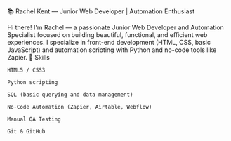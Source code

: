 📚 Rachel Kent — Junior Web Developer | Automation Enthusiast

Hi there! I'm Rachel — a passionate Junior Web Developer and Automation Specialist focused on building beautiful, functional, and efficient web experiences. I specialize in front-end development (HTML, CSS, basic JavaScript) and automation scripting with Python and no-code tools like Zapier.
🚀 Skills

    HTML5 / CSS3

    Python scripting

    SQL (basic querying and data management)

    No-Code Automation (Zapier, Airtable, Webflow)

    Manual QA Testing

    Git & GitHub
